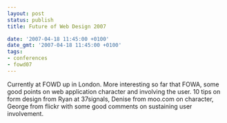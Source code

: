 ```yaml
---
layout: post
status: publish
title: Future of Web Design 2007

date: '2007-04-18 11:45:00 +0100'
date_gmt: '2007-04-18 11:45:00 +0100'
tags:
- conferences
- fowd07
---
```

Currently at FOWD up in London. More interesting so far that FOWA, some good points on web application character and involving the user.
10 tips on form design from Ryan at 37signals, Denise from moo.com on character, George from flickr with some good comments on sustaining user involvement.
